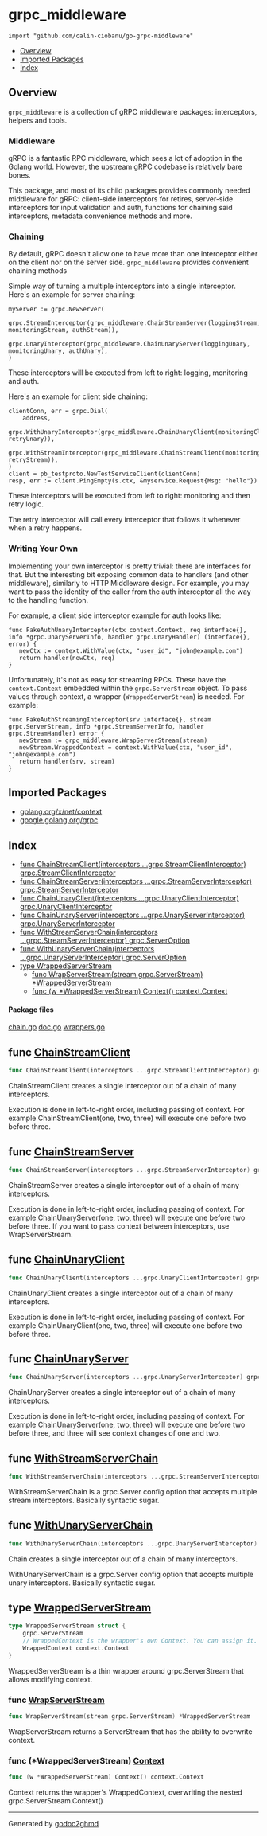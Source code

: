 # grpc_middleware
`import "github.com/calin-ciobanu/go-grpc-middleware"`

* [Overview](#pkg-overview)
* [Imported Packages](#pkg-imports)
* [Index](#pkg-index)

## <a name="pkg-overview">Overview</a>
`grpc_middleware` is a collection of gRPC middleware packages: interceptors, helpers and tools.

### Middleware
gRPC is a fantastic RPC middleware, which sees a lot of adoption in the Golang world. However, the
upstream gRPC codebase is relatively bare bones.

This package, and most of its child packages provides commonly needed middleware for gRPC:
client-side interceptors for retires, server-side interceptors for input validation and auth,
functions for chaining said interceptors, metadata convenience methods and more.

### Chaining
By default, gRPC doesn't allow one to have more than one interceptor either on the client nor on
the server side. `grpc_middleware` provides convenient chaining methods

Simple way of turning a multiple interceptors into a single interceptor. Here's an example for
server chaining:

	myServer := grpc.NewServer(
	    grpc.StreamInterceptor(grpc_middleware.ChainStreamServer(loggingStream, monitoringStream, authStream)),
	    grpc.UnaryInterceptor(grpc_middleware.ChainUnaryServer(loggingUnary, monitoringUnary, authUnary),
	)

These interceptors will be executed from left to right: logging, monitoring and auth.

Here's an example for client side chaining:

	clientConn, err = grpc.Dial(
	    address,
	        grpc.WithUnaryInterceptor(grpc_middleware.ChainUnaryClient(monitoringClientUnary, retryUnary)),
	        grpc.WithStreamInterceptor(grpc_middleware.ChainStreamClient(monitoringClientStream, retryStream)),
	)
	client = pb_testproto.NewTestServiceClient(clientConn)
	resp, err := client.PingEmpty(s.ctx, &myservice.Request{Msg: "hello"})

These interceptors will be executed from left to right: monitoring and then retry logic.

The retry interceptor will call every interceptor that follows it whenever when a retry happens.

### Writing Your Own
Implementing your own interceptor is pretty trivial: there are interfaces for that. But the interesting
bit exposing common data to handlers (and other middleware), similarly to HTTP Middleware design.
For example, you may want to pass the identity of the caller from the auth interceptor all the way
to the handling function.

For example, a client side interceptor example for auth looks like:

	func FakeAuthUnaryInterceptor(ctx context.Context, req interface{}, info *grpc.UnaryServerInfo, handler grpc.UnaryHandler) (interface{}, error) {
	   newCtx := context.WithValue(ctx, "user_id", "john@example.com")
	   return handler(newCtx, req)
	}

Unfortunately, it's not as easy for streaming RPCs. These have the `context.Context` embedded within
the `grpc.ServerStream` object. To pass values through context, a wrapper (`WrappedServerStream`) is
needed. For example:

	func FakeAuthStreamingInterceptor(srv interface{}, stream grpc.ServerStream, info *grpc.StreamServerInfo, handler grpc.StreamHandler) error {
	   newStream := grpc_middleware.WrapServerStream(stream)
	   newStream.WrappedContext = context.WithValue(ctx, "user_id", "john@example.com")
	   return handler(srv, stream)
	}

## <a name="pkg-imports">Imported Packages</a>

- [golang.org/x/net/context](https://godoc.org/golang.org/x/net/context)
- [google.golang.org/grpc](https://godoc.org/google.golang.org/grpc)

## <a name="pkg-index">Index</a>
* [func ChainStreamClient(interceptors ...grpc.StreamClientInterceptor) grpc.StreamClientInterceptor](#ChainStreamClient)
* [func ChainStreamServer(interceptors ...grpc.StreamServerInterceptor) grpc.StreamServerInterceptor](#ChainStreamServer)
* [func ChainUnaryClient(interceptors ...grpc.UnaryClientInterceptor) grpc.UnaryClientInterceptor](#ChainUnaryClient)
* [func ChainUnaryServer(interceptors ...grpc.UnaryServerInterceptor) grpc.UnaryServerInterceptor](#ChainUnaryServer)
* [func WithStreamServerChain(interceptors ...grpc.StreamServerInterceptor) grpc.ServerOption](#WithStreamServerChain)
* [func WithUnaryServerChain(interceptors ...grpc.UnaryServerInterceptor) grpc.ServerOption](#WithUnaryServerChain)
* [type WrappedServerStream](#WrappedServerStream)
  * [func WrapServerStream(stream grpc.ServerStream) \*WrappedServerStream](#WrapServerStream)
  * [func (w \*WrappedServerStream) Context() context.Context](#WrappedServerStream.Context)

#### <a name="pkg-files">Package files</a>
[chain.go](./chain.go) [doc.go](./doc.go) [wrappers.go](./wrappers.go) 

## <a name="ChainStreamClient">func</a> [ChainStreamClient](./chain.go#L136)
``` go
func ChainStreamClient(interceptors ...grpc.StreamClientInterceptor) grpc.StreamClientInterceptor
```
ChainStreamClient creates a single interceptor out of a chain of many interceptors.

Execution is done in left-to-right order, including passing of context.
For example ChainStreamClient(one, two, three) will execute one before two before three.

## <a name="ChainStreamServer">func</a> [ChainStreamServer](./chain.go#L58)
``` go
func ChainStreamServer(interceptors ...grpc.StreamServerInterceptor) grpc.StreamServerInterceptor
```
ChainStreamServer creates a single interceptor out of a chain of many interceptors.

Execution is done in left-to-right order, including passing of context.
For example ChainUnaryServer(one, two, three) will execute one before two before three.
If you want to pass context between interceptors, use WrapServerStream.

## <a name="ChainUnaryClient">func</a> [ChainUnaryClient](./chain.go#L97)
``` go
func ChainUnaryClient(interceptors ...grpc.UnaryClientInterceptor) grpc.UnaryClientInterceptor
```
ChainUnaryClient creates a single interceptor out of a chain of many interceptors.

Execution is done in left-to-right order, including passing of context.
For example ChainUnaryClient(one, two, three) will execute one before two before three.

## <a name="ChainUnaryServer">func</a> [ChainUnaryServer](./chain.go#L18)
``` go
func ChainUnaryServer(interceptors ...grpc.UnaryServerInterceptor) grpc.UnaryServerInterceptor
```
ChainUnaryServer creates a single interceptor out of a chain of many interceptors.

Execution is done in left-to-right order, including passing of context.
For example ChainUnaryServer(one, two, three) will execute one before two before three, and three
will see context changes of one and two.

## <a name="WithStreamServerChain">func</a> [WithStreamServerChain](./chain.go#L181)
``` go
func WithStreamServerChain(interceptors ...grpc.StreamServerInterceptor) grpc.ServerOption
```
WithStreamServerChain is a grpc.Server config option that accepts multiple stream interceptors.
Basically syntactic sugar.

## <a name="WithUnaryServerChain">func</a> [WithUnaryServerChain](./chain.go#L175)
``` go
func WithUnaryServerChain(interceptors ...grpc.UnaryServerInterceptor) grpc.ServerOption
```
Chain creates a single interceptor out of a chain of many interceptors.

WithUnaryServerChain is a grpc.Server config option that accepts multiple unary interceptors.
Basically syntactic sugar.

## <a name="WrappedServerStream">type</a> [WrappedServerStream](./wrappers.go#L12-L16)
``` go
type WrappedServerStream struct {
    grpc.ServerStream
    // WrappedContext is the wrapper's own Context. You can assign it.
    WrappedContext context.Context
}
```
WrappedServerStream is a thin wrapper around grpc.ServerStream that allows modifying context.

### <a name="WrapServerStream">func</a> [WrapServerStream](./wrappers.go#L24)
``` go
func WrapServerStream(stream grpc.ServerStream) *WrappedServerStream
```
WrapServerStream returns a ServerStream that has the ability to overwrite context.

### <a name="WrappedServerStream.Context">func</a> (\*WrappedServerStream) [Context](./wrappers.go#L19)
``` go
func (w *WrappedServerStream) Context() context.Context
```
Context returns the wrapper's WrappedContext, overwriting the nested grpc.ServerStream.Context()

- - -
Generated by [godoc2ghmd](https://github.com/GandalfUK/godoc2ghmd)